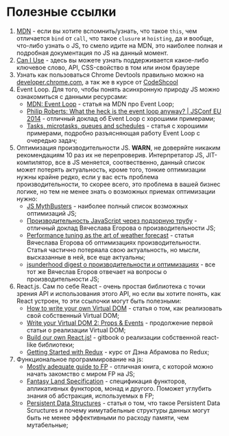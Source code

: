 # Полезные ссылки

1. [MDN](https://developer.mozilla.org/en-US/) - если вы хотите вспомнить/узнать, что такое `this`, чем отличается `bind` от `call`, что такое `clusure` и `hoisting`, да и вообще, что-либо узнать о JS, то смело идите на MDN, это наиболее полная и подробная документация по JS на данный момент.
2. [Can I Use](https://caniuse.com/) - здесь вы можете узнать поддерживается какое-либо ключевое слово, API, CSS-свойство в том или ином браузере
3. Узнать как пользоваться Chrome Devtools правильно можно на [developer.chrome.com](https://developer.chrome.com/devtools), а так же в курсе от [CodeShcool](https://www.codeschool.com/courses/discover-devtools)
4. Event Loop. Для того, чтобы понять асинхронную природу JS можно ознакомиться с данными ресурсами:
    - [MDN: Event Loop](https://developer.mozilla.org/en-US/docs/Web/JavaScript/EventLoop) - статья на MDN про Event Loop;
    - [Philip Roberts: What the heck is the event loop anyway? | JSConf EU 2014](https://www.youtube.com/watch?v=8aGhZQkoFbQ) - отличный доклад об Event Loop с хорошими примерами;
    - [Tasks, microtasks, queues and schedules](https://jakearchibald.com/2015/tasks-microtasks-queues-and-schedules/) - статья с хорошими примерами, подробно разъясняющая работу Event Loop с очередью задач;
5. Оптимизация производительности JS. **WARN**, не доверяйте никаким рекомендациям 10 раз их не перепроверив. Интерпретатор JS, JIT-компилятор, все в JS меняется, соотвественно, данный список может потерять актуальность, кроме того, тонкие оптимизации нужны крайне редко, если у вас есть проблема производительности, то скорее всего, это проблема в вашей бизнес логике, но тем не менее знать о возможных приемах оптимизации нужно:
    - [JS MythBusters](https://mythbusters.js.org/#/) - наиболее полный список возможных оптимизаций JS;
    - [Производительность JavaScript через подзорную трубу](https://www.youtube.com/watch?v=HPFARivHJRY&t=1535s) - отличный доклад Вячеслава Егорова о производительности JS;
    - [Performance tuning as the art of weather forecast](http://mrale.ph/blog/2013/04/29/performance-tuning-as-weather-forecast.html) - статья Вячеслава Егорова об оптимизациях производительности. Статья частично потеряала свою актуальность, но мысли, высказанные в ней, все еще актуальны;
    - [jsunderhood digest о производительности и оптимизациях](http://mrale.ph/blog/2015/04/12/jsunderhood.html) - все тот же Вячеслав Егоров отвечает на вопросы о производительности JS;
6. React.js. Сам по себе React - очень простая библиотека с точки зрения API и использования этого API, но если вы хотите понять, как React устроен, то эти ссылочки могут быть полезными:
    - [How to write your own Virtual DOM](https://medium.com/@deathmood/how-to-write-your-own-virtual-dom-ee74acc13060) - статья о том, как реализовать свой собственный Virtual DOM;
    - [Write your Virtual DOM 2: Props & Events](https://medium.com/@deathmood/write-your-virtual-dom-2-props-events-a957608f5c76) - продолжение первой статьи о реализации Virtual DOM;
    - [Build our own React.js!](https://swennemans.gitbooks.io/building-your-own-react-js/content/) - gitbook о реализации собственной react-like библиотеки;
    - [Getting Started with Redux](https://egghead.io/courses/getting-started-with-redux) - курс от Дэна Абрамова по Redux;
4. Функциональное программирование на js:
    - [Mostly adequate guide to FP](https://github.com/MostlyAdequate/mostly-adequate-guide) - отличная книга, с которой можно начать закомство с миром FP на JS;
    - [Fantasy Land Specification](https://github.com/fantasyland/fantasy-land) - спецификация функторов, апликативных функторов, монад и другого. Поможет углубить знания об абстракция, используемых в FP;
    - [Persistent Data Structures](https://medium.com/@dtinth/immutable-js-persistent-data-structures-and-structural-sharing-6d163fbd73d2) - статья о том, что такое Persistent Data Scructures и почему иимутабельные структуры данных могут быть не менее эффективными по расходу памяти, чем мутабельные;
